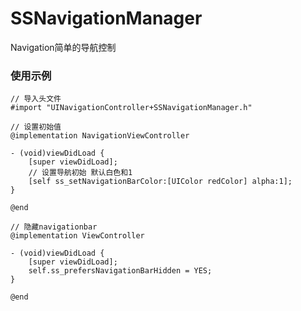 # SSNavigationManager
Navigation简单的导航控制
### 使用示例
```
// 导入头文件
#import "UINavigationController+SSNavigationManager.h"
```

```
// 设置初始值
@implementation NavigationViewController

- (void)viewDidLoad {
    [super viewDidLoad];
    // 设置导航初始 默认白色和1
    [self ss_setNavigationBarColor:[UIColor redColor] alpha:1];
}

@end
```

```
// 隐藏navigationbar
@implementation ViewController

- (void)viewDidLoad {
    [super viewDidLoad];
    self.ss_prefersNavigationBarHidden = YES;
}

@end
```
